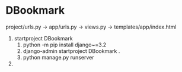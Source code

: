 # DBookmark
project/urls.py -> app/urls.py -> views.py -> templates/app/index.html
1. startproject DBookmark
   1. python -m pip install django~=3.2
   2. django-admin startproject DBookmark .
   3. python manage.py runserver
2. 